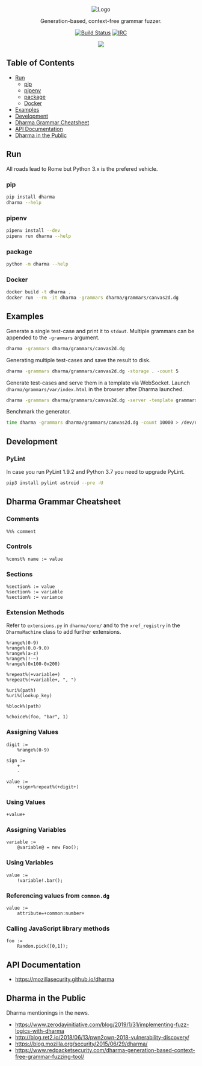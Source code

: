 <p align="center">
  <img src="https://github.com/posidron/posidron.github.io/raw/master/static/images/dharma.png" alt="Logo" />
</p>

<p align="center">
Generation-based, context-free grammar fuzzer.
</p>

<p align="center">
<a href="https://travis-ci.org/MozillaSecurity/dharma"><img src="https://api.travis-ci.org/MozillaSecurity/dharma.svg?branch=master" alt="Build Status"></a>
<a href="https://www.irccloud.com/invite?channel=%23fuzzing&amp;hostname=irc.mozilla.org&amp;port=6697&amp;ssl=1"><img src="https://img.shields.io/badge/IRC-%23fuzzing-1e72ff.svg?style=flat" alt="IRC"></a>
</p>

<p align="center">
<img src="https://raw.githubusercontent.com/posidron/posidron.github.io/master/static/images/dharma.gif">
</p>

<h2>Table of Contents</h2>

- [Run](#Run)
  - [pip](#pip)
  - [pipenv](#pipenv)
  - [package](#package)
  - [Docker](#Docker)
- [Examples](#Examples)
- [Development](#Development)
- [Dharma Grammar Cheatsheet](#Dharma-Grammar-Cheatsheet)
- [API Documentation](#API-Documentation)
- [Dharma in the Public](#Dharma-in-the-Public)

## Run

All roads lead to Rome but Python 3.x is the prefered vehicle.

### pip

```bash
pip install dharma
dharma --help
```

### pipenv

```bash
pipenv install --dev
pipenv run dharma --help
```

### package

```bash
python -m dharma --help
```

### Docker

```bash
docker build -t dharma .
docker run --rm -it dharma -grammars dharma/grammars/canvas2d.dg
```

## Examples

Generate a single test-case and print it to `stdout`. Multiple grammars can be appended to the `-grammars` argument.

```bash
dharma -grammars dharma/grammars/canvas2d.dg
```

Generating multiple test-cases and save the result to disk.

```bash
dharma -grammars dharma/grammars/canvas2d.dg -storage . -count 5
```

Generate test-cases and serve them in a template via WebSocket.
Launch `dharma/grammars/var/index.html` in the browser after Dharma launched.

```bash
dharma -grammars dharma/grammars/canvas2d.dg -server -template grammars/var/templates/html5/default.html
```

Benchmark the generator.

```bash
time dharma -grammars dharma/grammars/canvas2d.dg -count 10000 > /dev/null
```

## Development

### PyLint

In case you run PyLint 1.9.2 and Python 3.7 you need to upgrade PyLint.

```bash
pip3 install pylint astroid --pre -U
```

## Dharma Grammar Cheatsheet

### Comments

```
%%% comment
```

### Controls

```
%const% name := value
```

### Sections

```
%section% := value
%section% := variable
%section% := variance
```

### Extension Methods

Refer to `extensions.py` in `dharma/core/` and to the `xref_registry` in the `DharmaMachine` class to add further extensions.

```
%range%(0-9)
%range%(0.0-9.0)
%range%(a-z)
%range%(!-~)
%range%(0x100-0x200)

%repeat%(+variable+)
%repeat%(+variable+, ", ")

%uri%(path)
%uri%(lookup_key)

%block%(path)

%choice%(foo, "bar", 1)
```

### Assigning Values

```
digit :=
    %range%(0-9)

sign :=
    +
    -

value :=
    +sign+%repeat%(+digit+)
```

### Using Values

```
+value+
```

### Assigning Variables

```
variable :=
    @variable@ = new Foo();
```

### Using Variables

```
value :=
    !variable!.bar();
```

### Referencing values from `common.dg`

```
value :=
    attribute=+common:number+
```

### Calling JavaScript library methods

```
foo :=
    Random.pick([0,1]);
```

## API Documentation

- https://mozillasecurity.github.io/dharma

## Dharma in the Public

Dharma mentionings in the news.

- https://www.zerodayinitiative.com/blog/2019/1/31/implementing-fuzz-logics-with-dharma
- http://blog.ret2.io/2018/06/13/pwn2own-2018-vulnerability-discovery/
- https://blog.mozilla.org/security/2015/06/29/dharma/
- https://www.redpacketsecurity.com/dharma-generation-based-context-free-grammar-fuzzing-tool/
